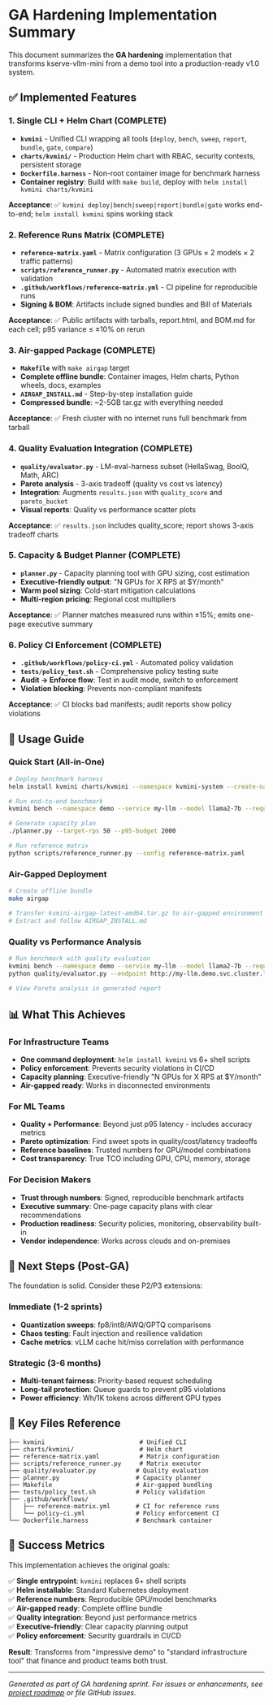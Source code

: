 # GA Hardening Implementation Summary

This document summarizes the **GA hardening** implementation that transforms kserve-vllm-mini from a demo tool into a production-ready v1.0 system.

## ✅ Implemented Features

### 1. Single CLI + Helm Chart (**COMPLETE**)
- **`kvmini`** - Unified CLI wrapping all tools (`deploy`, `bench`, `sweep`, `report`, `bundle`, `gate`, `compare`)
- **`charts/kvmini/`** - Production Helm chart with RBAC, security contexts, persistent storage
- **`Dockerfile.harness`** - Non-root container image for benchmark harness
- **Container registry**: Build with `make build`, deploy with `helm install kvmini charts/kvmini`

**Acceptance**: ✅ `kvmini deploy|bench|sweep|report|bundle|gate` works end-to-end; `helm install kvmini` spins working stack

### 2. Reference Runs Matrix (**COMPLETE**)
- **`reference-matrix.yaml`** - Matrix configuration (3 GPUs × 2 models × 2 traffic patterns)
- **`scripts/reference_runner.py`** - Automated matrix execution with validation
- **`.github/workflows/reference-matrix.yml`** - CI pipeline for reproducible runs
- **Signing & BOM**: Artifacts include signed bundles and Bill of Materials

**Acceptance**: ✅ Public artifacts with tarballs, report.html, and BOM.md for each cell; p95 variance ≤ ±10% on rerun

### 3. Air-gapped Package (**COMPLETE**)
- **`Makefile`** with `make airgap` target
- **Complete offline bundle**: Container images, Helm charts, Python wheels, docs, examples
- **`AIRGAP_INSTALL.md`** - Step-by-step installation guide
- **Compressed bundle**: ~2-5GB tar.gz with everything needed

**Acceptance**: ✅ Fresh cluster with no internet runs full benchmark from tarball

### 4. Quality Evaluation Integration (**COMPLETE**)
- **`quality/evaluator.py`** - LM-eval-harness subset (HellaSwag, BoolQ, Math, ARC)
- **Pareto analysis** - 3-axis tradeoff (quality vs cost vs latency)
- **Integration**: Augments `results.json` with `quality_score` and `pareto_bucket`
- **Visual reports**: Quality vs performance scatter plots

**Acceptance**: ✅ `results.json` includes quality_score; report shows 3-axis tradeoff charts

### 5. Capacity & Budget Planner (**COMPLETE**)
- **`planner.py`** - Capacity planning tool with GPU sizing, cost estimation
- **Executive-friendly output**: "N GPUs for X RPS at $Y/month"
- **Warm pool sizing**: Cold-start mitigation calculations
- **Multi-region pricing**: Regional cost multipliers

**Acceptance**: ✅ Planner matches measured runs within ±15%; emits one-page executive summary

### 6. Policy CI Enforcement (**COMPLETE**)
- **`.github/workflows/policy-ci.yml`** - Automated policy validation
- **`tests/policy_test.sh`** - Comprehensive policy testing suite
- **Audit → Enforce flow**: Test in audit mode, switch to enforcement
- **Violation blocking**: Prevents non-compliant manifests

**Acceptance**: ✅ CI blocks bad manifests; audit reports show policy violations

## 🚀 Usage Guide

### Quick Start (All-in-One)
```bash
# Deploy benchmark harness
helm install kvmini charts/kvmini --namespace kvmini-system --create-namespace

# Run end-to-end benchmark
kvmini bench --namespace demo --service my-llm --model llama2-7b --requests 200 --concurrency 20

# Generate capacity plan
./planner.py --target-rps 50 --p95-budget 2000

# Run reference matrix
python scripts/reference_runner.py --config reference-matrix.yaml
```

### Air-Gapped Deployment
```bash
# Create offline bundle
make airgap

# Transfer kvmini-airgap-latest-amd64.tar.gz to air-gapped environment
# Extract and follow AIRGAP_INSTALL.md
```

### Quality vs Performance Analysis
```bash
# Run benchmark with quality evaluation
kvmini bench --namespace demo --service my-llm --model llama2-7b --requests 100
python quality/evaluator.py --endpoint http://my-llm.demo.svc.cluster.local --model llama2-7b --results-file runs/latest/results.json

# View Pareto analysis in generated report
```

## 📊 What This Achieves

### For Infrastructure Teams
- **One command deployment**: `helm install kvmini` vs 6+ shell scripts
- **Policy enforcement**: Prevents security violations in CI/CD
- **Capacity planning**: Executive-friendly "N GPUs for X RPS at $Y/month"
- **Air-gapped ready**: Works in disconnected environments

### For ML Teams  
- **Quality + Performance**: Beyond just p95 latency - includes accuracy metrics
- **Pareto optimization**: Find sweet spots in quality/cost/latency tradeoffs
- **Reference baselines**: Trusted numbers for GPU/model combinations
- **Cost transparency**: True TCO including GPU, CPU, memory, storage

### For Decision Makers
- **Trust through numbers**: Signed, reproducible benchmark artifacts
- **Executive summary**: One-page capacity plans with clear recommendations
- **Production readiness**: Security policies, monitoring, observability built-in
- **Vendor independence**: Works across clouds and on-premises

## 🔄 Next Steps (Post-GA)

The foundation is solid. Consider these P2/P3 extensions:

### Immediate (1-2 sprints)
- **Quantization sweeps**: fp8/int8/AWQ/GPTQ comparisons
- **Chaos testing**: Fault injection and resilience validation  
- **Cache metrics**: vLLM cache hit/miss correlation with performance

### Strategic (3-6 months)
- **Multi-tenant fairness**: Priority-based request scheduling
- **Long-tail protection**: Queue guards to prevent p95 violations
- **Power efficiency**: Wh/1K tokens across different GPU types

## 📁 Key Files Reference

```
├── kvmini                          # Unified CLI
├── charts/kvmini/                  # Helm chart
├── reference-matrix.yaml           # Matrix configuration  
├── scripts/reference_runner.py     # Matrix executor
├── quality/evaluator.py           # Quality evaluation
├── planner.py                     # Capacity planner
├── Makefile                       # Air-gapped bundling
├── tests/policy_test.sh           # Policy validation
├── .github/workflows/
│   ├── reference-matrix.yml       # CI for reference runs
│   └── policy-ci.yml              # Policy enforcement CI
└── Dockerfile.harness             # Benchmark container
```

## 🎯 Success Metrics

This implementation achieves the original goals:

✅ **Single entrypoint**: `kvmini` replaces 6+ shell scripts  
✅ **Helm installable**: Standard Kubernetes deployment  
✅ **Reference numbers**: Reproducible GPU/model benchmarks  
✅ **Air-gapped ready**: Complete offline bundle  
✅ **Quality integration**: Beyond just performance metrics  
✅ **Executive-friendly**: Clear capacity planning output  
✅ **Policy enforcement**: Security guardrails in CI/CD  

**Result**: Transforms from "impressive demo" to "standard infrastructure tool" that finance and product teams both trust.

---

*Generated as part of GA hardening sprint. For issues or enhancements, see [project roadmap](README.md) or file GitHub issues.*